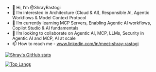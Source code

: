 - 👋 Hi, I’m @ShrayRastogi
- 👀 I’m interested in Architecture (Cloud & AI), Responsible AI, Agentic Workflows & Model Context Protocol
- 🌱 I’m currently learning MCP Servers, Enabling Agentic AI workflows, Copilot Studio & AI fundamentals
- 💞️ I’m looking to collaborate on Agentic AI, MCP, LLMs, Security in Agentic AI and MCP, AI at scale
- 📫 How to reach me - www.linkedin.com/in/meet-shray-rastogi

[![Shray's GitHub stats](https://github-readme-stats.vercel.app/api?username=ShrayRastogi&show_icons=true&theme=nightowl)](https://github.com/ShrayRastogi/github-readme-stats)


[![Top Langs](https://github-readme-stats.vercel.app/api/top-langs/?username=ShrayRastogi&langs_count=8&theme=nightowl)](https://github.com/ShrayRastogi/github-readme-stats)


<!---
ShrayRastogi/ShrayRastogi is a ✨ special ✨ repository because its `README.md` (this file) appears on your GitHub profile.
You can click the Preview link to take a look at your changes.
--->
